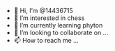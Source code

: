 - 👋 Hi, I’m @14436715
- 👀 I’m interested in chess
- 🌱 I’m currently learning phyton
- 💞️ I’m looking to collaborate on ...
- 📫 How to reach me ...

<!---
14436715/14436715 is a ✨ special ✨ repository because its `README.md` (this file) appears on your GitHub profile.
You can click the Preview link to take a look at your changes.
--->
